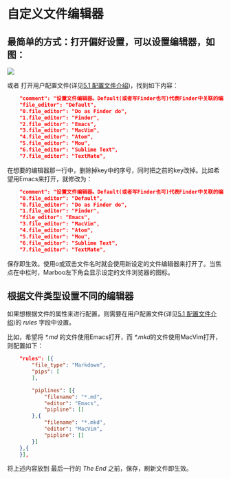 # 自定义文件编辑器

## 最简单的方式：打开偏好设置，可以设置编辑器，如图：

![](http://marboo.io/.media/marboo.io/images/marboo-editor.png)

或者 打开用户配置文件(详见[5.1 配置文件介绍](./config-file.html))，找到如下内容：

```json
    "comment": "设置文件编辑器。Default(或者写Finder也可)代表Finder中关联的编辑器，也可以设置已安装的编辑器如 Emacs, MacVim, TextMate, Mou等",
    "file_editor": "Default",
    "0.file_editor": "Do as Finder do",
    "1.file_editor": "Finder",
    "2.file_editor": "Emacs",
    "3.file_editor": "MacVim",
    "4.file_editor": "Atom",
    "5.file_editor": "Mou",
    "6.file_editor": "Sublime Text",
    "7.file_editor": "TextMate",
```

在想要的编辑器那一行中，删除掉key中的序号，同时把之前的key改掉。比如希望用Emacs来打开，就修改为：

```json
    "comment": "设置文件编辑器。Default(或者写Finder也可)代表Finder中关联的编辑器，也可以设置已安装的编辑器如 Emacs, MacVim, TextMate, Mou等",
    "0.file_editor": "Default",
    "0.file_editor": "Do as Finder do",
    "1.file_editor": "Finder",
    "file_editor": "Emacs",
    "3.file_editor": "MacVim",
    "4.file_editor": "Atom",
    "5.file_editor": "Mou",
    "6.file_editor": "Sublime Text",
    "7.file_editor": "TextMate",
```

保存即生效。使用o或双击文件名时就会使用新设定的文件编辑器来打开了。当焦点在中栏时，Marboo左下角会显示设定的文件浏览器的图标。

	
## 根据文件类型设置不同的编辑器

<!-- create time: 2015-08-07 06:30:21  -->

<!-- This file is created by Marboo<http://marboo.io> template file $MARBOO_HOME/.media/starts/default.md
本文件由 Marboo<http://marboo.io> 模板文件 $MARBOO_HOME/.media/starts/default.md 创建 -->


如果想根据文件的属性来进行配置，则需要在用户配置文件(详见[5.1 配置文件介绍](./config-file.html))的 *rules* 字段中设置。

比如，希望将 *\*.md* 的文件使用Emacs打开，而 *\*.mkd*的文件使用MacVim打开，则配置如下：

```json
    "rules": [{
	    "file_type": "Markdown",
	    "pips": [
	    ],

        "piplines": [{
	        "filename": "*.md",
	        "editor": "Emacs",
	        "pipline": []
	    },{
	        "filename": "*.mkd",
	        "editor": "MacVim",
	        "pipline": []
        }]
    },{
    }],
```

将上述内容放到 最后一行的 *The End* 之前，保存，刷新文件即生效。

